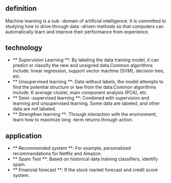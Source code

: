#

## definition

Machine learning is a sub -domain of artificial intelligence. It is committed to studying how to drive through data -driven methods so that computers can automatically learn and improve their performance from experience.

## technology

- ** Supervision Learning **: By labeling the data training model, it can predict or classify the new and unsigned data.Common algorithms include: linear regression, support vector machine (SVM), decision tree, etc.
- ** Unsupervised learning **: Data without labels, the model attempts to find the potential structure or law from the data.Common algorithms include: K average cluster, main component analysis (PCA), etc.
- ** Semi -supervised learning **: Combined with supervision and learning and unsupervised learning. Some data are labeled, and other data are not labeled.
- ** Strengthen learning **: Through interaction with the environment, learn how to maximize long -term returns through action.

## application

- ** Recommended system **: For example, personalized recommendations for Netflix and Amazon.
- ** Spam Test **: Based on historical data training classifiers, identify spam.
- ** Financial forecast **: If the stock market forecast and credit score system.